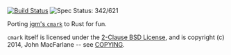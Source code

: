[![Build Status](https://travis-ci.org/kivikakk/comrak.svg?branch=master)](https://travis-ci.org/kivikakk/comrak)
![Spec Status: 342/621](https://img.shields.io/badge/specs-342%2F621-yellow.svg)

Porting [jgm's `cmark`](https://github.com/jgm/cmark) to Rust for fun.

`cmark` itself is licensed under the [2-Clause BSD License](https://opensource.org/licenses/BSD-2-Clause),
and is copyright (c) 2014, John MacFarlane -- see
[COPYING](https://github.com/jgm/cmark/blob/118ebb338840d67005ee57ec39060d2b68f4ec7c/COPYING).
